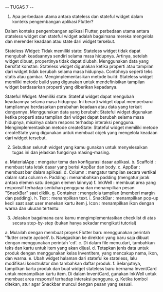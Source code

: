 -- TUGAS 7 --
1. Apa perbedaan utama antara stateless dan stateful widget dalam konteks pengembangan aplikasi Flutter?

Dalam konteks pengembangan aplikasi Flutter, perbedaan utama antara stateless widget dan stateful widget adalah bagaimana mereka mengelola dan merender keadaan atau state dari widget tersebut.

Stateless Widget:
Tidak memiliki state: Stateless widget tidak dapat mengubah keadaannya sendiri selama masa hidupnya. Artinya, setelah widget dibuat, propertinya tidak dapat diubah.
Menggunakan data yang bersifat konstan: Stateless widget digunakan ketika properti atau tampilan dari widget tidak berubah selama masa hidupnya. Contohnya seperti teks statis atau gambar.
Mengimplementasikan metode build: Stateless widget memiliki metode build yang digunakan untuk mendefinisikan tampilan widget berdasarkan properti yang diberikan kepadanya.

Stateful Widget:
Memiliki state: Stateful widget dapat mengubah keadaannya selama masa hidupnya. Ini berarti widget dapat memperbarui tampilannya berdasarkan perubahan keadaan atau data yang terkait dengannya.
Menggunakan data yang berubah: Stateful widget digunakan ketika properti atau tampilan dari widget dapat berubah selama masa hidupnya, misalnya dalam respons terhadap interaksi pengguna.
Mengimplementasikan metode createState: Stateful widget memiliki metode createState yang digunakan untuk membuat objek yang mengelola keadaan dari widget tersebut.

2. Sebutkan seluruh widget yang kamu gunakan untuk menyelesaikan tugas ini dan jelaskan fungsinya masing-masing.

a. MaterialApp :  mengatur tema dan konfigurasi dasar aplikasi.
b. Scaffold :  membuat tata letak dasar yang berisi AppBar dan body.
c. AppBar : membuat bar dalam aplikasi.
d. Column : mengatur tampilan secara vertikal dalam satu column
e. Padding : menambahkan padding (mengatur jarak antara elemen satu dengan elemen lainnya)
f. InkWell : membuat area yang responsif terhadap sentuhan pengguna dan menampilkan pesan "SnackBar" saat diklik.
g. Container : mengelola tampilan (memberi margin dan padding).
h. Text : menampilkan text.
i. SnackBar : menampilkan pop-up kecil saat saat user menekan kartu item
j. Icon : menampilkan ikon dengan warna dan ukuran tertentu

3. Jelaskan bagaimana cara kamu mengimplementasikan checklist di atas secara step-by-step (bukan hanya sekadar mengikuti tutorial)

a. Mulailah dengan membuat proyek Flutter baru menggunakan perintah 'flutter create ayobeli'.
b. Navigasikan ke direktori yang baru saja dibuat dengan menggunakan perintah 'cd'.
c. Di dalam file menu.dart, tambahkan teks dan kartu untuk item yang akan dijual.
d. Tetapkan jenis data untuk produk dengan menggunakan kelas InventItem, yang mencakup nama, ikon, dan warna.
e. Ubah widget halaman dari stateful ke stateless, lalu modifikasi konstruktor dan tambahkan daftar produk.
f. Selanjutnya, tampilkan kartu produk dan buat widget stateless baru bernama InventCard untuk menampilkan kartu item. Di dalam InventCard, gunakan InkWell untuk membuat area responsif terhadap interaksi pengguna.
g. Ketika tombol ditekan, atur agar Snackbar muncul dengan pesan yang sesuai.